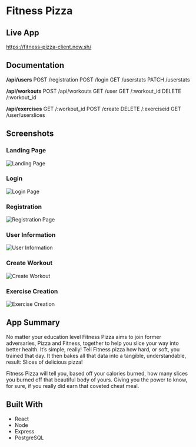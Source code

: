 # Fitness Pizza

## Live App
https://fitness-pizza-client.now.sh/

## Documentation

**/api/users**
POST /registration
POST /login
GET /userstats
PATCH /userstats

**/api/workouts**
POST /api/workouts
GET /user
GET /:workout_id
DELETE /:workout_id


**/api/exercises**
GET /:workout_id
POST /create
DELETE /:exerciseid
GET /user/userslices

## Screenshots

### Landing Page
![Landing Page](screenshots\LandingPage.PNG)

### Login
![Login Page](screenshots\LoginPage.PNG)

### Registration
![Registration Page](screenshots\Registration.PNG)

### User Information
![User Information](screenshots\UserInformation.PNG)

### Create Workout
![Create Workout](screenshots\CreateWorkout.PNG)

### Exercise Creation
![Exercise Creation](screenshots\ExerciseCreation.PNG)

## App Summary
No matter your education level Fitness Pizza aims to join former adversaries, Pizza and Fitness, together to help you slice your way into better health. It’s simple, really! Tell Fitness pizza how hard, or soft, you trained that day. It then bakes all that data into a tangible, understandable, result: Slices of delicious pizza!

Fitness Pizza will tell you, based off your calories burned, how many slices you burned off that beautiful body of yours. Giving you the power to know, for sure, if you really did earn that coveted cheat meal.

## Built With
- React
- Node
- Express
- PostgreSQL